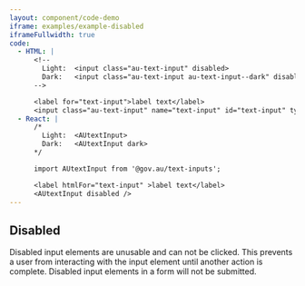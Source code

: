```yaml
---
layout: component/code-demo
iframe: examples/example-disabled
iframeFullwidth: true
code:
  - HTML: |
      <!--
        Light:  <input class="au-text-input" disabled>
        Dark:   <input class="au-text-input au-text-input--dark" disabled>
      -->

      <label for="text-input">label text</label>
      <input class="au-text-input" name="text-input" id="text-input" type="text" value="value">
  - React: |
      /*
        Light:  <AUtextInput>
        Dark:   <AUtextInput dark>
      */

      import AUtextInput from '@gov.au/text-inputs';

      <label htmlFor="text-input" >label text</label>
      <AUtextInput disabled />
---
```


## Disabled

Disabled input elements are unusable and can not be clicked. This prevents a user from interacting with the input element until another action is complete. Disabled input elements in a form will not be submitted.
